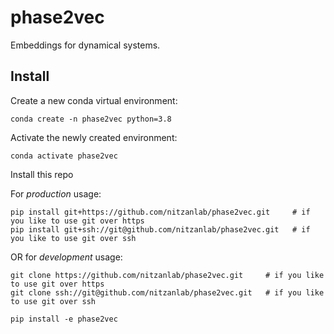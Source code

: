# phase2vec
Embeddings for dynamical systems.

## Install

Create a new conda virtual environment:
```
conda create -n phase2vec python=3.8
```

Activate the newly created environment:
```
conda activate phase2vec
```

Install this repo

For *production* usage:
```
pip install git+https://github.com/nitzanlab/phase2vec.git     # if you like to use git over https
pip install git+ssh://git@github.com/nitzanlab/phase2vec.git   # if you like to use git over ssh
```
OR for *development* usage:
```
git clone https://github.com/nitzanlab/phase2vec.git     # if you like to use git over https
git clone ssh://git@github.com/nitzanlab/phase2vec.git   # if you like to use git over ssh

pip install -e phase2vec
```
